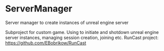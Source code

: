 # ServerManager
Server manager to create instances of unreal engine server

Subproject for custom game. Using to initiate and shotdown unreal engine server instances, managing session creation, joining etc. 
RunCast project: https://github.com/EBobrikow/RunCast